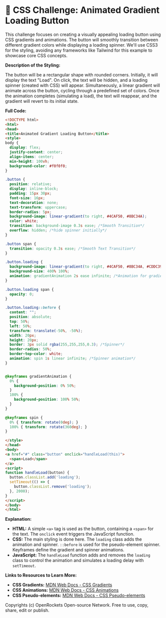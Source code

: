 # 🐞 CSS Challenge:  Animated Gradient Loading Button


This challenge focuses on creating a visually appealing loading button using CSS gradients and animations. The button will smoothly transition between different gradient colors while displaying a loading spinner.  We'll use CSS3 for the styling, avoiding any frameworks like Tailwind for this example to showcase core CSS concepts.

**Description of the Styling:**

The button will be a rectangular shape with rounded corners.  Initially, it will display the text "Load". On click, the text will be hidden, and a loading spinner (created with CSS) will appear.  Simultaneously, a linear gradient will animate across the button, cycling through a predefined set of colors.  Once the animation completes (simulating a load), the text will reappear, and the gradient will revert to its initial state.

**Full Code:**

```html
<!DOCTYPE html>
<html>
<head>
<title>Animated Gradient Loading Button</title>
<style>
body {
  display: flex;
  justify-content: center;
  align-items: center;
  min-height: 100vh;
  background-color: #f0f0f0;
}

.button {
  position: relative;
  display: inline-block;
  padding: 15px 30px;
  font-size: 16px;
  text-decoration: none;
  text-transform: uppercase;
  border-radius: 5px;
  background-image: linear-gradient(to right, #4CAF50, #8BC34A);
  color: white;
  transition: background-image 0.3s ease; /*Smooth Transition*/
  overflow: hidden; /*hide spinner initially*/
}

.button span {
  transition: opacity 0.3s ease; /*Smooth Text Transition*/
}

.button.loading {
  background-image: linear-gradient(to right, #4CAF50, #8BC34A, #CDDC39, #FFEB3B, #FFC107, #FFA000, #FF5722, #F44336);
  background-size: 400% 100%;
  animation: gradientAnimation 2s ease infinite; /*Animation for gradient*/
}

.button.loading span {
  opacity: 0;
}

.button.loading::before {
  content: "";
  position: absolute;
  top: 50%;
  left: 50%;
  transform: translate(-50%, -50%);
  width: 20px;
  height: 20px;
  border: 3px solid rgba(255,255,255,0.3); /*Spinner*/
  border-radius: 50%;
  border-top-color: white;
  animation: spin 1s linear infinite; /*Spinner animation*/
}


@keyframes gradientAnimation {
  0% {
    background-position: 0% 50%;
  }
  100% {
    background-position: 100% 50%;
  }
}

@keyframes spin {
  0% { transform: rotate(0deg); }
  100% { transform: rotate(360deg); }
}

</style>
</head>
<body>
<a href="#" class="button" onclick="handleLoad(this)">
  <span>Load</span>
</a>
<script>
function handleLoad(button) {
  button.classList.add('loading');
  setTimeout(() => {
    button.classList.remove('loading');
  }, 2000);
}
</script>
</body>
</html>
```

**Explanation:**

* **HTML:**  A simple `<a>` tag is used as the button, containing a `<span>` for the text.  The `onclick` event triggers the JavaScript function.
* **CSS:**  The main styling is done here.  The `loading` class adds the animation and spinner. `::before` is used for the pseudo-element spinner. Keyframes define the gradient and spinner animations.
* **JavaScript:** The `handleLoad` function adds and removes the `loading` class to control the animation and simulates a loading delay with `setTimeout`.


**Links to Resources to Learn More:**

* **CSS Gradients:** [MDN Web Docs - CSS Gradients](https://developer.mozilla.org/en-US/docs/Web/CSS/gradient)
* **CSS Animations:** [MDN Web Docs - CSS Animations](https://developer.mozilla.org/en-US/docs/Web/CSS/animation)
* **CSS Pseudo-elements:** [MDN Web Docs - CSS Pseudo-elements](https://developer.mozilla.org/en-US/docs/Web/CSS/Pseudo-elements)


Copyrights (c) OpenRockets Open-source Network. Free to use, copy, share, edit or publish.

